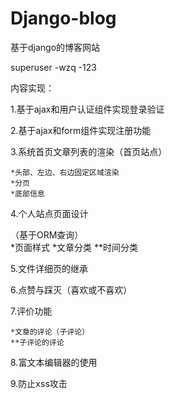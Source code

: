 # Django-blog
基于django的博客网站

superuser -wzq  -123

内容实现：

1.基于ajax和用户认证组件实现登录验证


2.基于ajax和form组件实现注册功能

3.系统首页文章列表的渲染（首页站点）

	*头部、左边、右边固定区域渲染
	*分页
	*底部信息

4.个人站点页面设计
   
   （基于ORM查询）    
	*页面样式
	*文章分类
	**时间分类

5.文件详细页的继承

6.点赞与踩灭（喜欢或不喜欢）

7.评价功能

	*文章的评论（子评论）
   	**子评论的评论

8.富文本编辑器的使用

9.防止xss攻击

